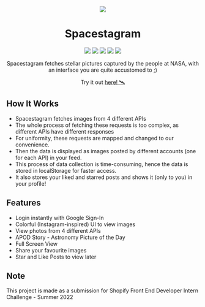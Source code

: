 <p align="center">
   <img src="https://user-images.githubusercontent.com/64399555/150025598-c5acf58f-a4f9-4ede-99cd-4458dbffc824.jpg">
</p>

<h1 align="center">Spacestagram</h1>
<p align="center">
    <img src="https://img.shields.io/github/issues/im-adithya/Spacestagram?style=flat&logo=buffer&color=blueviolet&logoColor=white">
    <img src="https://img.shields.io/github/issues-closed/im-adithya/Spacestagram?style=flat&logo=checkmarx&color=success&logoColor=white">
    <img src="https://img.shields.io/github/forks/im-adithya/Spacestagram?style=flat&logo=git&color=informational&logoColor=white">
    <img src="https://img.shields.io/github/stars/im-adithya/Spacestagram?style=flat&logo=reverbnation&color=yellow&logoColor=white">
    <img src="https://img.shields.io/github/license/im-adithya/Spacestagram?style=flat&logo=read-the-docs&color=orange&logoColor=white">
</p>
<p align="center">Spacestagram fetches stellar pictures captured by the people at NASA, with an interface you are quite accustomed to ;)</p>

<p align="center">Try it out <a href="https://space-stagram.web.app/">here! 🛰</a></p>


## How It Works

- Spacestagram fetches images from 4 different APIs
- The whole process of fetching these requests is too complex, as different APIs have different responses
- For uniformity, these requests are mapped and changed to our convenience.
- Then the data is displayed as images posted by different accounts (one for each API) in your feed.
- This process of data collection is time-consuming, hence the data is stored in localStorage for faster access.
- It also stores your liked and starred posts and shows it (only to you) in your profile!

## Features

- Login instantly with Google Sign-In
- Colorful (Instagram-inspired) UI to view images
- View photos from 4 different APIs
- APOD Story - Astronomy Picture of the Day
- Full Screen View
- Share your favourite images
- Star and Like Posts to view later

## Note

This project is made as a submission for Shopify Front End Developer Intern Challenge - Summer 2022

